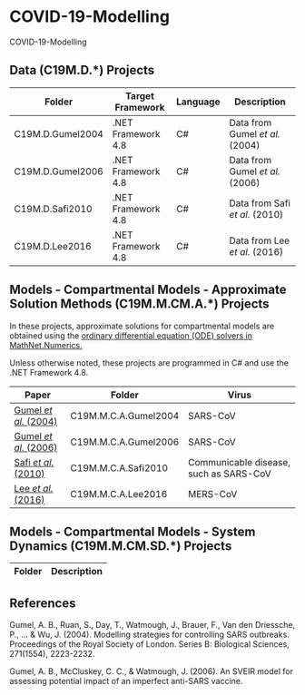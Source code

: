 # COVID-19-Modelling

COVID-19-Modelling

## Data (C19M.D.*) Projects

Folder | Target Framework | Language | Description
------------ | ------------- | ------------- | ------------
C19M.D.Gumel2004 | .NET Framework 4.8 | C# | Data from Gumel *et al.* (2004)
C19M.D.Gumel2006 | .NET Framework 4.8 | C# | Data from Gumel *et al.* (2006)
C19M.D.Safi2010 | .NET Framework 4.8 | C# | Data from Safi *et al.* (2010)
C19M.D.Lee2016 | .NET Framework 4.8 | C# | Data from Lee *et al.* (2016)

## Models - Compartmental Models - Approximate Solution Methods (C19M.M.CM.A.*) Projects

In these projects, approximate solutions for compartmental models are obtained using the [ordinary differential equation (ODE) solvers in MathNet.Numerics.](https://numerics.mathdotnet.com/api/MathNet.Numerics.OdeSolvers/) 

Unless otherwise noted, these projects are programmed in C# and use the .NET Framework 4.8.

Paper | Folder | Virus
------------ | ------------- | ------------- 
[Gumel *et al.* (2004)](https://royalsocietypublishing.org/doi/10.1098/rspb.2004.2800)   | C19M.M.C.A.Gumel2004 | SARS-CoV
[Gumel *et al.* (2006)](https://www.aimspress.com/article/10.3934/mbe.2006.3.485)        | C19M.M.C.A.Gumel2006 | SARS-CoV
[Safi *et al.* (2010)](http://www.aimsciences.org/article/doi/10.3934/dcdsb.2010.14.209) | C19M.M.C.A.Safi2010  | Communicable disease, such as SARS-CoV
[Lee *et al.* (2016)](https://www.ncbi.nlm.nih.gov/pmc/articles/PMC7094115/)             | C19M.M.C.A.Lee2016   | MERS-CoV 

## Models - Compartmental Models - System Dynamics (C19M.M.CM.SD.*) Projects
Folder | Description
------------ | ------------

## References

Gumel, A. B., Ruan, S., Day, T., Watmough, J., Brauer, F., Van den Driessche, P., ... & Wu, J. (2004). Modelling strategies for controlling SARS outbreaks. Proceedings of the Royal Society of London. Series B: Biological Sciences, 271(1554), 2223-2232.

Gumel, A. B., McCluskey, C. C., & Watmough, J. (2006). An SVEIR model for assessing potential impact of an imperfect anti-SARS vaccine.